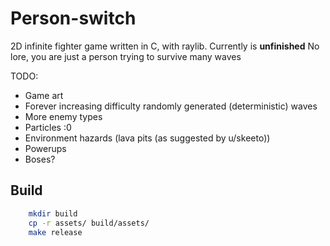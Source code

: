 # Person-switch
2D infinite fighter game written in C, with raylib.
Currently is **unfinished**
No lore, you are just a person trying to survive many waves

TODO:
 - Game art
 - Forever increasing difficulty randomly generated (deterministic) waves
 - More enemy types
 - Particles :0
 - Environment hazards (lava pits (as suggested by u/skeeto))
 - Powerups
 - Boses?


## Build
```bash
    mkdir build
    cp -r assets/ build/assets/
    make release 
```
